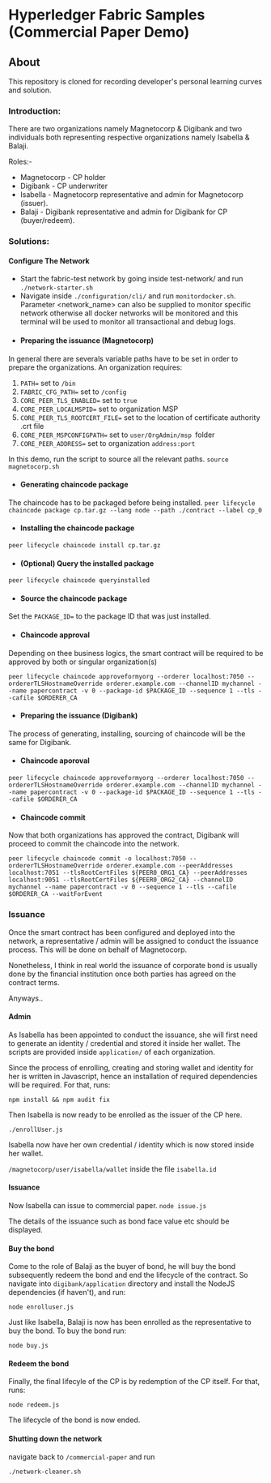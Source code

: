 [//]: # (SPDX-License-Identifier: CC-BY-4.0)

# Hyperledger Fabric Samples (Commercial Paper Demo)

## About
This repository is cloned for recording developer's personal learning curves and solution.

### Introduction:
There are two organizations namely Magnetocorp & Digibank and two individuals both representing respective organizations namely Isabella & Balaji.

Roles:- 
 * Magnetocorp - CP holder
 * Digibank - CP underwriter
 * Isabella - Magnetocorp representative and admin for Magnetocorp (issuer).
 * Balaji - Digibank representative and admin for Digibank for CP (buyer/redeem). 

### Solutions:
 #### Configure The Network
* Start the fabric-test network by going inside test-network/ and run `./network-starter.sh`
* Navigate inside `./configuration/cli/` and run `monitordocker.sh`. Parameter <network_name> can also be supplied to monitor specific network otherwise all docker networks will be monitored and this terminal will be used to monitor all transactional and debug logs.
* #### Preparing the issuance (Magnetocorp)
In general there are severals variable paths have to be set in order to prepare the organizations. An organization requires:

1. `PATH=` set to `/bin`
2. `FABRIC_CFG_PATH=` set to `/config`
3. `CORE_PEER_TLS_ENABLED=` set to `true`
4. `CORE_PEER_LOCALMSPID=` set to organization MSP
5. `CORE_PEER_TLS_ROOTCERT_FILE=` set to the location of certificate authority .crt file
6. `CORE_PEER_MSPCONFIGPATH=` set to `user/OrgAdmin/msp `folder
7. `CORE_PEER_ADDRESS=` set to organization `address:port`

In this demo, run the script to source all the relevant paths.
`source magnetocorp.sh`

* #### Generating chaincode package

The chaincode has to be packaged before being installed.
`peer lifecycle chaincode package cp.tar.gz --lang node --path ./contract --label cp_0`

* #### Installing the chaincode package

`peer lifecycle chaincode install cp.tar.gz`

* #### (Optional) Query the installed package

`peer lifecycle chaincode queryinstalled`

* #### Source the chaincode package
Set the `PACKAGE_ID=` to the package ID that was just installed.

* #### Chaincode approval
Depending on thee business logics, the smart contract will be required to be approved by both or singular organization(s)

`peer lifecycle chaincode approveformyorg --orderer localhost:7050 --ordererTLSHostnameOverride orderer.example.com --channelID mychannel --name papercontract -v 0 --package-id $PACKAGE_ID --sequence 1 --tls --cafile $ORDERER_CA `

* #### Preparing the issuance (Digibank)

The process of generating, installing, sourcing of chaincode will be the same for Digibank.

* #### Chaincode aporoval

`peer lifecycle chaincode approveformyorg --orderer localhost:7050 --ordererTLSHostnameOverride orderer.example.com --channelID mychannel --name papercontract -v 0 --package-id $PACKAGE_ID --sequence 1 --tls --cafile $ORDERER_CA `

* #### Chaincode commit
Now that both organizations has approved the contract, Digibank will proceed to commit the chaincode into the network.

`peer lifecycle chaincode commit -o localhost:7050 --ordererTLSHostnameOverride orderer.example.com --peerAddresses localhost:7051 --tlsRootCertFiles ${PEER0_ORG1_CA} --peerAddresses localhost:9051 --tlsRootCertFiles ${PEER0_ORG2_CA} --channelID mychannel --name papercontract -v 0 --sequence 1 --tls --cafile $ORDERER_CA --waitForEvent`

### Issuance

Once the smart contract has been configured and deployed into the network, a representative / admin will be assigned to conduct the issuance process. This will be done on behalf of Magnetocorp. 

Nonetheless, I think in real world the issuance of corporate bond is usually done by the financial institution once both parties has agreed on the contract terms.

Anyways..

#### Admin 

As Isabella has been appointed to conduct the issuance, she will first need to generate an identity / credential and stored it inside her wallet. The scripts are provided inside `application/` of each organization.

Since the process of enrolling, creating and storing wallet and identity for her is written in Javascript, hence an installation of required dependencies will be required. For that, runs:

`npm install && npm audit fix`

Then Isabella is now ready to be enrolled as the issuer of the CP here.

`./enrollUser.js`

Isabella now have her own credential / identity which is now stored inside her wallet. 

`/magnetocorp/user/isabella/wallet` inside the file `isabella.id`


#### Issuance

Now Isabella can issue to commercial paper.
`node issue.js`

The details of the issuance such as bond face value etc should be displayed.


#### Buy the bond

Come to the role of Balaji as the buyer of bond, he will buy the bond subsequently redeem the bond and end the lifecycle of the contract. So navigate into `digibank/application` directory and install the NodeJS dependencies (if haven't), and run:

`node enrolluser.js`

Just like Isabella, Balaji is now has been enrolled as the representative to buy the bond. To buy the bond run:

`node buy.js`

#### Redeem the bond

Finally, the final lifecyle of the CP is by redemption of the CP itself. For that, runs:

`node redeem.js`

The lifecycle of the bond is now ended.

#### Shutting down the network

navigate back to `/commercial-paper` and run 

`./network-cleaner.sh`



